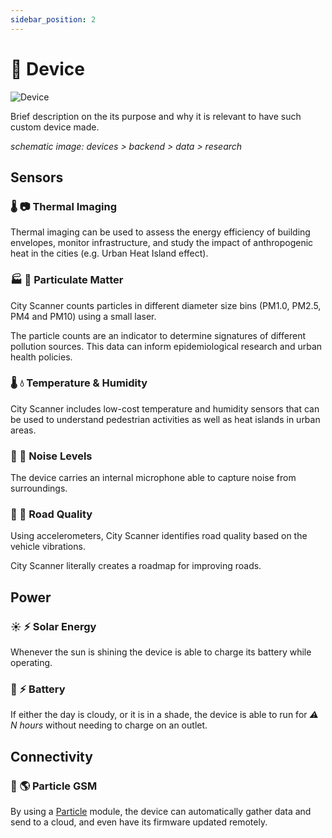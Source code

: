 ```yaml
---
sidebar_position: 2
---
```


# 🧭 Device

<!-- 🕹️ -->

![Device](@site/static/files/device/device.jpg)

Brief description on the its purpose and why it is relevant to have such custom device made.

_schematic image: devices > backend > data > research_

## Sensors

### 🌡️ 📷 Thermal Imaging

<!-- ![Thermal Imaging](@site/static/files/device/thermal.svg) -->

Thermal imaging can be used to assess the energy efficiency of building envelopes, monitor infrastructure, and study the impact of anthropogenic heat in the cities (e.g. Urban Heat Island effect).

### 🏭 💨 Particulate Matter

<!-- ![Particulate Matter](@site/static/files/device/particulate.svg) -->

City Scanner counts particles in different diameter size bins (PM1.0, PM2.5, PM4 and PM10) using a small laser.

The particle counts are an indicator to determine signatures of different pollution sources. This data can inform epidemiological research and urban health policies.

### 🌡️ 💧 Temperature & Humidity

<!-- ![Temperature & Humidity](@site/static/files/device/temperature.svg) -->

City Scanner includes low-cost temperature and humidity sensors that can be used to understand pedestrian activities as well as heat islands in urban areas.


### 🚥 🎤 Noise Levels

The device carries an internal microphone able to capture noise from surroundings.


### 🚗 🚎 Road Quality

<!-- ![Road Quality](@site/static/files/device/road.svg) -->

Using accelerometers, City Scanner identifies road quality based on the vehicle vibrations.

City Scanner literally creates a roadmap for improving roads.

## Power

### ☀️ ⚡️ Solar Energy

Whenever the sun is shining the device is able to charge its battery while operating. 

### 🔋 ⚡️ Battery

If either the day is cloudy, or it is in a shade, the device is able to run for *⚠️ N hours* without needing to charge on an outlet.

## Connectivity

### 📡 🌎 Particle GSM

By using a [Particle](https://www.particle.io/) module, the device can automatically gather data and send to a cloud, and even have its firmware updated remotely. 
